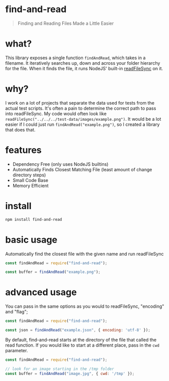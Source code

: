 # find-and-read
> Finding and Reading Files Made a Little Easier

# what?
This library exposes a single function `findAndRead`, which takes in a filename.
It iteratively searches up, down and across your folder hierarchy for the file.
When it finds the file, it runs NodeJS' built-in [readFileSync](https://nodejs.org/api/fs.html#fs_fs_readfilesync_path_options) on it.

# why?
I work on a lot of projects that separate the data used for tests from the actual test scripts. It's often a pain to determine the correct path to pass into readFileSync. 
My code would often look like `readFileSync("../../../test-data/images/example.png")`.
It would be a lot easier if I could just run `findAndRead("example.png")`, so I created a library that does that.

# features
- Dependency Free (only uses NodeJS builtins)
- Automatically Finds Closest Matching File (least amount of change directory steps)
- Small Code Base
- Memory Efficient

# install
```bash
npm install find-and-read
```

# basic usage
Automatically find the closest file with the given name and run readFileSync
```javascript
const findAndRead = require("find-and-read");

const buffer = findAndRead("example.png");
```

# advanced usage
You can pass in the same options as you would to readFileSync, "encoding" and "flag";
```js
const findAndRead = require("find-and-read");

const json = findAndRead("example.json", { encoding: 'utf-8' });
```

By default, find-and-read starts at the directory of the file that called the read function.
If you would like to start at a different place, pass in the `cwd` parameter.
```js
const findAndRead = require("find-and-read");

// look for an image starting in the /tmp folder
const buffer = findAndRead("image.jpg", { cwd: '/tmp' });
```
